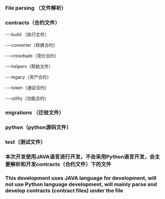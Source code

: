 ### File parsing （文件解析）
### contracts（合约文件）
---build （执行文件）

---converter（转换合约）

---crowdsale（竞价合约）

---helpers（帮助文件）

---legacy（资产合约）

---token（通证合约）

---utility（功能合约）


### migrations （迁徙文件）
### python（python源码文件）
### test（测试文件）

### 本次开发使用JAVA语言进行开发，不会采用Python语言开发，会主要解析和开发contracts（合约文件）下的文件


### This development uses JAVA language for development, will not use Python language development, will mainly parse and develop contracts (contract files) under the file
